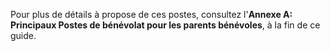 Pour plus de détails à propose de ces postes, consultez l'__Annexe A: Principaux Postes de bénévolat pour les parents bénévoles__, à la fin de ce guide.